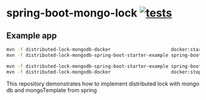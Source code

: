 # spring-boot-mongo-lock [![tests](https://github.com/daggerok/spring-boot-mongo-lock/actions/workflows/tests.yml/badge.svg)](https://github.com/daggerok/spring-boot-mongo-lock/actions/workflows/tests.yml)

## Example app

```bash
mvn -f distributed-lock-mongodb-docker                      docker:start
mvn -f distributed-lock-mongodb-spring-boot-starter-example spring-boot:start

mvn -f distributed-lock-mongodb-spring-boot-starter-example spring-boot:stop
mvn -f distributed-lock-mongodb-docker                      docker:stop
```

This repository demonstrates how to implement distributed lock with mongo db and mongoTemplate from spring

<!--

# Read Me First
The following was discovered as part of building this project:

* The JVM level was changed from '1.8' to '17', review the [JDK Version Range](https://github.com/spring-projects/spring-framework/wiki/Spring-Framework-Versions#jdk-version-range) on the wiki for more details.

# Getting Started

### Reference Documentation
For further reference, please consider the following sections:

* [Official Apache Maven documentation](https://maven.apache.org/guides/index.html)
* [Spring Boot Maven Plugin Reference Guide](https://docs.spring.io/spring-boot/docs/3.0.5/maven-plugin/reference/html/)
* [Create an OCI image](https://docs.spring.io/spring-boot/docs/3.0.5/maven-plugin/reference/html/#build-image)
* [Testcontainers MongoDB Module Reference Guide](https://www.testcontainers.org/modules/databases/mongodb/)
* [Testcontainers](https://www.testcontainers.org/)
* [Thymeleaf](https://docs.spring.io/spring-boot/docs/3.0.5/reference/htmlsingle/#web.servlet.spring-mvc.template-engines)
* [Spring Data MongoDB](https://docs.spring.io/spring-boot/docs/3.0.5/reference/htmlsingle/#data.nosql.mongodb)
* [Handling Form Submission](https://spring.io/guides/gs/handling-form-submission/)
* [Accessing Data with MongoDB](https://spring.io/guides/gs/accessing-data-mongodb/)

-->
